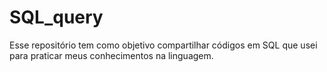 # SQL_query
Esse repositório tem como objetivo compartilhar códigos em SQL que usei para praticar meus conhecimentos na linguagem.
